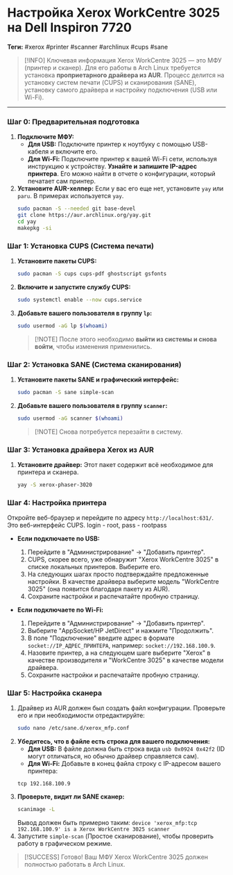 
# Настройка Xerox WorkCentre 3025 на Dell Inspiron 7720

**Теги:** #xerox #printer #scanner #archlinux #cups #sane

> [!INFO] Ключевая информация
> Xerox WorkCentre 3025 — это МФУ (принтер и сканер). Для его работы в Arch Linux требуется установка **проприетарного драйвера из AUR**. Процесс делится на установку систем печати (CUPS) и сканирования (SANE), установку самого драйвера и настройку подключения (USB или Wi-Fi).

---

### Шаг 0: Предварительная подготовка

1.  **Подключите МФУ:**
    *   **Для USB:** Подключите принтер к ноутбуку с помощью USB-кабеля и включите его.
    *   **Для Wi-Fi:** Подключите принтер к вашей Wi-Fi сети, используя инструкцию к устройству. **Узнайте и запишите IP-адрес принтера**. Его можно найти в отчете о конфигурации, который печатает сам принтер.
2.  **Установите AUR-хелпер:** Если у вас его еще нет, установите `yay` или `paru`. В примерах используется `yay`.
    ```bash
    sudo pacman -S --needed git base-devel
    git clone https://aur.archlinux.org/yay.git
    cd yay
    makepkg -si
    ```

### Шаг 1: Установка CUPS (Система печати)

1.  **Установите пакеты CUPS:**
    ```bash
    sudo pacman -S cups cups-pdf ghostscript gsfonts
    ```
2.  **Включите и запустите службу CUPS:**
    ```bash
    sudo systemctl enable --now cups.service
    ```
3.  **Добавьте вашего пользователя в группу `lp`:**
    ```bash
    sudo usermod -aG lp $(whoami)
    ```
    > [!NOTE] После этого необходимо **выйти из системы и снова войти**, чтобы изменения применились.

### Шаг 2: Установка SANE (Система сканирования)

1.  **Установите пакеты SANE и графический интерфейс:**
    ```bash
    sudo pacman -S sane simple-scan
    ```
2.  **Добавьте вашего пользователя в группу `scanner`:**
    ```bash
    sudo usermod -aG scanner $(whoami)
    ```
    > [!NOTE] Снова потребуется перезайти в систему.

### Шаг 3: Установка драйвера Xerox из AUR

1.  **Установите драйвер:** Этот пакет содержит всё необходимое для принтера и сканера.
    ```bash
    yay -S xerox-phaser-3020
    ```

### Шаг 4: Настройка принтера

Откройте веб-браузер и перейдите по адресу `http://localhost:631/`. Это веб-интерфейс CUPS. login - root, pass - rootpass

*   **Если подключаете по USB:**
    1.  Перейдите в "Администрирование" -> "Добавить принтер".
    2.  CUPS, скорее всего, уже обнаружит "Xerox WorkCentre 3025" в списке локальных принтеров. Выберите его.
    3.  На следующих шагах просто подтверждайте предложенные настройки. В качестве драйвера выберите модель "WorkCentre 3025" (она появится благодаря пакету из AUR).
    4.  Сохраните настройки и распечатайте пробную страницу.

*   **Если подключаете по Wi-Fi:**
    1.  Перейдите в "Администрирование" -> "Добавить принтер".
    2.  Выберите "AppSocket/HP JetDirect" и нажмите "Продолжить".
    3.  В поле "Подключение" введите адрес в формате `socket://IP_АДРЕС_ПРИНТЕРА`, например: `socket://192.168.100.9`.
    4.  Назовите принтер, а на следующем шаге выберите "Xerox" в качестве производителя и "WorkCentre 3025" в качестве модели драйвера.
    5.  Сохраните настройки и распечатайте пробную страницу.

### Шаг 5: Настройка сканера

1.  Драйвер из AUR должен был создать файл конфигурации. Проверьте его и при необходимости отредактируйте:
    ```bash
    sudo nano /etc/sane.d/xerox_mfp.conf
    ```
2.  **Убедитесь, что в файле есть строка для вашего подключения:**
    *   **Для USB:** В файле должна быть строка вида `usb 0x0924 0x42f2` (ID могут отличаться, но обычно драйвер справляется сам).
    *   **Для Wi-Fi:** Добавьте в конец файла строку с IP-адресом вашего принтера:
      ```
      tcp 192.168.100.9
      ```
3.  **Проверьте, видит ли SANE сканер:**
    ```bash
    scanimage -L
    ```
    Вывод должен быть примерно таким: `device 'xerox_mfp:tcp 192.168.100.9' is a Xerox WorkCentre 3025 scanner`
4.  Запустите `simple-scan` (Простое сканирование), чтобы проверить работу в графическом режиме.

> [!SUCCESS] Готово!
> Ваш МФУ Xerox WorkCentre 3025 должен полностью работать в Arch Linux.